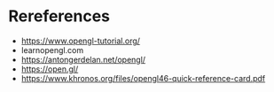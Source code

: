 # Rereferences

- https://www.opengl-tutorial.org/
- learnopengl.com
- https://antongerdelan.net/opengl/
- https://open.gl/
- https://www.khronos.org/files/opengl46-quick-reference-card.pdf
